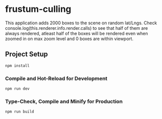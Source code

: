 # frustum-culling

This application adds 2000 boxes to the scene on random lat/Lngs.
Check console.log(this.renderer.info.render.calls) to see that half of them are always rendered,
atleast half of the boxes will be rendered even when zoomed in on max zoom level and 0 boxes are within viewport.


## Project Setup

```sh
npm install
```

### Compile and Hot-Reload for Development

```sh
npm run dev
```

### Type-Check, Compile and Minify for Production

```sh
npm run build
```
